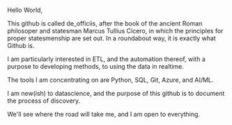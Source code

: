 Hello World,

This github is called de_officiis, after the book of the ancient Roman philosoper and statesman Marcus Tullius Cicero, in which the principles for proper statesmenship are set out.  In a roundabout way, it is exactly what Github is. 

I am particularly interested in ETL, and the automation thereof, with a purpose to developing methods, to using the data in realtime.

The tools I am concentrating on are Python, SQL, Git, Azure, and AI/ML.

I am new(ish) to datascience, and the purpose of this github is to document the process of discovery.  

We'll see where the road will take me, and I am open to everything.
